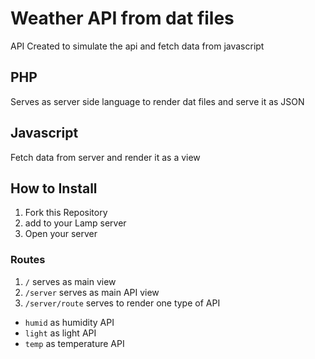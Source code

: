 # Weather API from dat files

API Created to simulate the api and fetch data from javascript

## PHP
Serves as server side language to render dat files and serve it as JSON

## Javascript
Fetch data from server and render it as a view

## How to Install
1. Fork this Repository
2. add to your Lamp server
3. Open your server

### Routes
1. `/` serves as main view
2. `/server` serves as main API view
3. `/server/route` serves to render one type of API
- `humid` as humidity API
- `light` as light API
- `temp` as temperature API
